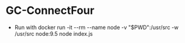 # GC-ConnectFour
- Run with docker run -it --rm --name node -v "$PWD":/usr/src -w /usr/src node:9.5 node index.js
